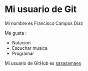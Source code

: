 # Mi usuario de Git

Mi nombre es Francisco Campos Diaz 

Me gusta :

- Natacion
- Escuchar musica
- Programar

Mi usuario de GitHub es [sasasamaes](https://github.com/sasasamaes)

